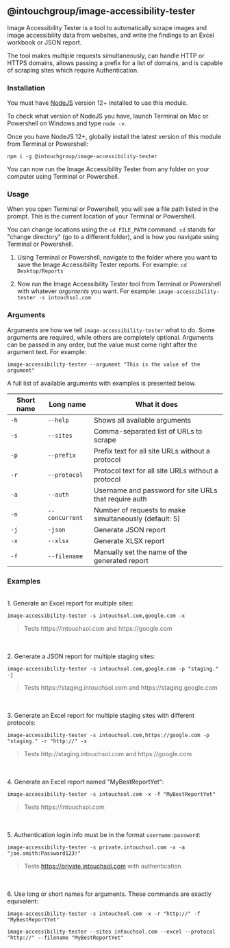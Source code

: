 ## @intouchgroup/image-accessibility-tester

Image Accessibility Tester is a tool to automatically scrape images and image accessibility data from websites, and write the findings to an Excel workbook or JSON report.

The tool makes multiple requests simultaneously, can handle HTTP or HTTPS domains, allows passing a prefix for a list of domains, and is capable of scraping sites which require Authentication.


### Installation

You must have [NodeJS](https://nodejs.org/en/) version 12+ installed to use this module.

To check what version of NodeJS you have, launch Terminal on Mac or Powershell on Windows and type `node -v`.

Once you have NodeJS 12+, globally install the latest version of this module from Terminal or Powershell:

`npm i -g @intouchgroup/image-accessibility-tester`

You can now run the Image Accessibility Tester from any folder on your computer using Terminal or Powershell.


### Usage

When you open Terminal or Powershell, you will see a file path listed in the prompt. This is the current location of your Terminal or Powershell.

You can change locations using the `cd FILE_PATH` command. `cd` stands for "change directory" (go to a different folder), and is how you navigate using Terminal or Powershell.

1. Using Terminal or Powershell, navigate to the folder where you want to save the Image Accessibility Tester reports. For example: `cd Desktop/Reports`

2. Now run the Image Accessibility Tester tool from Terminal or Powershell with whatever *arguments* you want. For example: `image-accessibility-tester -s intouchsol.com`


### Arguments

Arguments are how we tell `image-accessibility-tester` what to do. Some arguments are required, while others are completely optional. Arguments can be passed in any order, but the value must come right after the argument text. For example:

`image-accessibility-tester --argument "This is the value of the argument"`

A full list of available arguments with examples is presented below.

| Short name   | Long name          | What it does                                              |
|--------------|--------------------|-----------------------------------------------------------|
|  `-h`        |  `--help`          |  Shows all available arguments                            |
|  `-s`        |  `--sites`         |  Comma-separated list of URLs to scrape                   |
|  `-p`        |  `--prefix`        |  Prefix text for all site URLs without a protocol         |
|  `-r`        |  `--protocol`      |  Protocol text for all site URLs without a protocol       |
|  `-a`        |  `--auth`          |  Username and password for site URLs that require auth    |
|  `-n`        |  `--concurrent`    |  Number of requests to make simultaneously (default: 5)   |
|  `-j`        |  `-json`           |  Generate JSON report                                     |
|  `-x`        |  `--xlsx`          |  Generate XLSX report                                     |
|  `-f`        |  `--filename`      |  Manually set the name of the generated report            |


### Examples

<br>1. Generate an Excel report for multiple sites:

`image-accessibility-tester -s intouchsol.com,google.com -x`

> Tests ht&#8203;tps://intouchsol.com and ht&#8203;tps://google.com

<br><br>2. Generate a JSON report for multiple staging sites:

`image-accessibility-tester -s intouchsol.com,google.com -p "staging." -j`

> Tests ht&#8203;tps://staging.intouchsol.com and ht&#8203;tps://staging.google.com

<br><br>3. Generate an Excel report for multiple staging sites with different protocols:

`image-accessibility-tester -s intouchsol.com,https://google.com -p "staging." -r "http://" -x`

> Tests ht&#8203;tp://staging.intouchsol.com and ht&#8203;tps://google.com

<br><br>4. Generate an Excel report named "MyBestReportYet":

`image-accessibility-tester -s intouchsol.com -x -f "MyBestReportYet"`

> Tests ht&#8203;tps://intouchsol.com

<br><br>5. Authentication login info must be in the format `username:password`:

`image-accessibility-tester -s private.intouchsol.com -x -a "joe.smith:Password123!"`

> Tests https://private.intouchsol.com with authentication

<br><br>6. Use long or short names for arguments. These commands are exactly equivalent:

`image-accessibility-tester -s intouchsol.com -x -r "http://" -f "MyBestReportYet"`

`image-accessibility-tester --sites intouchsol.com --excel --protocol "http://" --filename "MyBestReportYet"`